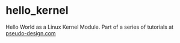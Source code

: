 # hello_kernel
Hello World as a Linux Kernel Module.  Part of a series of tutorials at [pseudo-design.com](http://www.pseudo-design.com)
